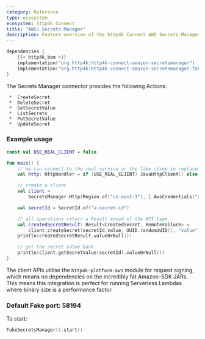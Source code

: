 ```yaml
---
category: Reference
type: ecosystem
ecosystem: http4k Connect
title: "AWS: Secrets Manager"
description: Feature overview of the http4k Connect AWS Secrets Manager modules
---
```


```kotlin
dependencies {
    {{< http4k_bom >}}
    implementation("org.http4k:http4k-connect-amazon-secretsmanager")
    implementation("org.http4k:http4k-connect-amazon-secretsmanager-fake")
}
```


The Secrets Manager connector provides the following Actions:

     *  CreateSecret
     *  DeleteSecret
     *  GetSecretValue
     *  ListSecrets
     *  PutSecretValue
     *  UpdateSecret

### Example usage

```kotlin
const val USE_REAL_CLIENT = false

fun main() {
    // we can connect to the real service or the fake (drop in replacement)
    val http: HttpHandler = if (USE_REAL_CLIENT) JavaHttpClient() else FakeSecretsManager()

    // create a client
    val client =
        SecretsManager.Http(Region.of("us-east-1"), { AwsCredentials("accessKeyId", "secretKey") }, http.debug())

    val secretId = SecretId.of("a-secret-id")

    // all operations return a Result monad of the API type
    val createdSecretResult: Result<CreatedSecret, RemoteFailure> =
        client.createSecret(secretId.value, UUID.randomUUID(), "value")
    println(createdSecretResult.valueOrNull())

    // get the secret value back
    println(client.getSecretValue(secretId).valueOrNull())
}
```

The client APIs utilise the `http4k-platform-aws` module for request signing, which means no dependencies on the incredibly fat
Amazon-SDK JARs. This means this integration is perfect for running Serverless Lambdas where binary size is a
performance factor.

### Default Fake port: 58194

To start:

```kotlin
FakeSecretsManager().start()
```
